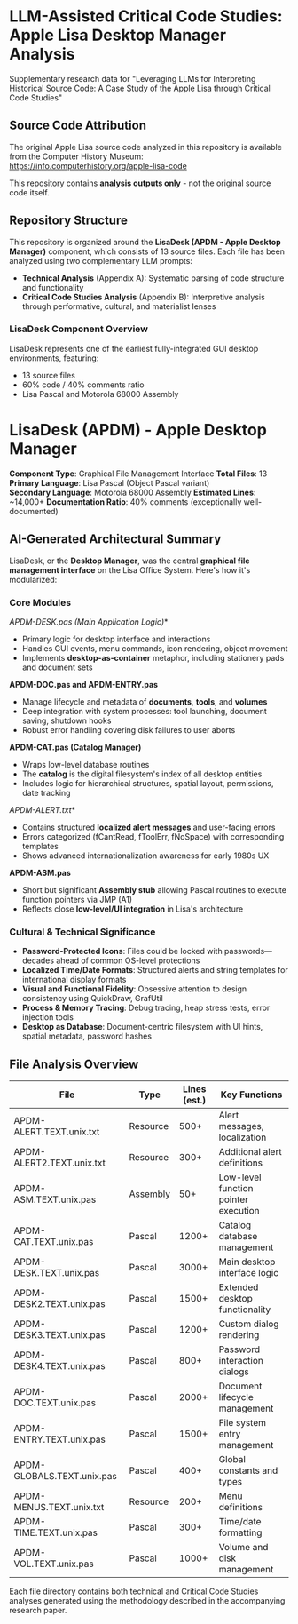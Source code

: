 # LLM-Assisted Critical Code Studies: Apple Lisa Desktop Manager Analysis

Supplementary research data for "Leveraging LLMs for Interpreting Historical Source Code: A Case Study of the Apple Lisa through Critical Code Studies"

## Source Code Attribution

The original Apple Lisa source code analyzed in this repository is available from the Computer History Museum:
https://info.computerhistory.org/apple-lisa-code

This repository contains **analysis outputs only** - not the original source code itself.

## Repository Structure

This repository is organized around the **LisaDesk (APDM - Apple Desktop Manager)** component, which consists of 13 source files. Each file has been analyzed using two complementary LLM prompts:

- **Technical Analysis** (Appendix A): Systematic parsing of code structure and functionality
- **Critical Code Studies Analysis** (Appendix B): Interpretive analysis through performative, cultural, and materialist lenses

### LisaDesk Component Overview

LisaDesk represents one of the earliest fully-integrated GUI desktop environments, featuring:
- 13 source files 
- 60% code / 40% comments ratio
- Lisa Pascal and Motorola 68000 Assembly

# LisaDesk (APDM) - Apple Desktop Manager

**Component Type**: Graphical File Management Interface
**Total Files**: 13
**Primary Language**: Lisa Pascal (Object Pascal variant)  
**Secondary Language**: Motorola 68000 Assembly
**Estimated Lines**: ~14,000+
**Documentation Ratio**: 40% comments (exceptionally well-documented)

## AI-Generated Architectural Summary

LisaDesk, or the **Desktop Manager**, was the central **graphical file management interface** on the Lisa Office System. Here's how it's modularized:

### Core Modules

**APDM-DESK*.pas (Main Application Logic)**
- Primary logic for desktop interface and interactions
- Handles GUI events, menu commands, icon rendering, object movement
- Implements **desktop-as-container** metaphor, including stationery pads and document sets

**APDM-DOC.pas and APDM-ENTRY.pas**
- Manage lifecycle and metadata of **documents**, **tools**, and **volumes**
- Deep integration with system processes: tool launching, document saving, shutdown hooks
- Robust error handling covering disk failures to user aborts

**APDM-CAT.pas (Catalog Manager)**
- Wraps low-level database routines
- The **catalog** is the digital filesystem's index of all desktop entities
- Includes logic for hierarchical structures, spatial layout, permissions, date tracking

**APDM-ALERT*.txt**
- Contains structured **localized alert messages** and user-facing errors
- Errors categorized (fCantRead, fToolErr, fNoSpace) with corresponding templates
- Shows advanced internationalization awareness for early 1980s UX

**APDM-ASM.pas**
- Short but significant **Assembly stub** allowing Pascal routines to execute function pointers via JMP (A1)
- Reflects close **low-level/UI integration** in Lisa's architecture

### Cultural & Technical Significance

- **Password-Protected Icons**: Files could be locked with passwords—decades ahead of common OS-level protections
- **Localized Time/Date Formats**: Structured alerts and string templates for international display formats
- **Visual and Functional Fidelity**: Obsessive attention to design consistency using QuickDraw, GrafUtil
- **Process & Memory Tracing**: Debug tracing, heap stress tests, error injection tools
- **Desktop as Database**: Document-centric filesystem with UI hints, spatial metadata, password hashes

## File Analysis Overview

| File | Type | Lines (est.) | Key Functions |
|------|------|--------------|---------------|
| APDM-ALERT.TEXT.unix.txt | Resource | 500+ | Alert messages, localization |
| APDM-ALERT2.TEXT.unix.txt | Resource | 300+ | Additional alert definitions |
| APDM-ASM.TEXT.unix.pas | Assembly | 50+ | Low-level function pointer execution |
| APDM-CAT.TEXT.unix.pas | Pascal | 1200+ | Catalog database management |
| APDM-DESK.TEXT.unix.pas | Pascal | 3000+ | Main desktop interface logic |
| APDM-DESK2.TEXT.unix.pas | Pascal | 1500+ | Extended desktop functionality |
| APDM-DESK3.TEXT.unix.pas | Pascal | 1200+ | Custom dialog rendering |
| APDM-DESK4.TEXT.unix.pas | Pascal | 800+ | Password interaction dialogs |
| APDM-DOC.TEXT.unix.pas | Pascal | 2000+ | Document lifecycle management |
| APDM-ENTRY.TEXT.unix.pas | Pascal | 1500+ | File system entry management |
| APDM-GLOBALS.TEXT.unix.pas | Pascal | 400+ | Global constants and types |
| APDM-MENUS.TEXT.unix.txt | Resource | 200+ | Menu definitions |
| APDM-TIME.TEXT.unix.pas | Pascal | 300+ | Time/date formatting |
| APDM-VOL.TEXT.unix.pas | Pascal | 1000+ | Volume and disk management |

Each file directory contains both technical and Critical Code Studies analyses generated using the methodology described in the accompanying research paper.
